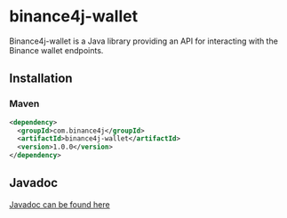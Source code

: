 # binance4j-wallet

Binance4j-wallet is a Java library providing an API for interacting with the Binance wallet endpoints.

## Installation

### Maven

```xml
<dependency>
  <groupId>com.binance4j</groupId>
  <artifactId>binance4j-wallet</artifactId>
  <version>1.0.0</version>
</dependency>
```

## Javadoc

[Javadoc can be found here](https://binance4j.github.io/binance4j-wallet/)
